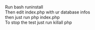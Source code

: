 Run bash runinstall <br>
Then edit index.php with ur database infos<br> then just run php index.php<br> To stop the test just run killall php<br>

